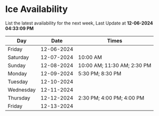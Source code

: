 # Ice Availability

List the latest availability for the next week, Last Update at **12-06-2024 04:33:09 PM**

| Day         | Date        | Times       |
| ----------- | ----------- | ----------- |
|Friday|12-06-2024||
|Saturday|12-07-2024|10:00 AM|
|Sunday|12-08-2024|10:00 AM; 11:30 AM; 2:30 PM|
|Monday|12-09-2024|5:30 PM; 8:30 PM|
|Tuesday|12-10-2024||
|Wednesday|12-11-2024||
|Thursday|12-12-2024|2:30 PM; 4:00 PM; 4:00 PM|
|Friday|12-13-2024||
